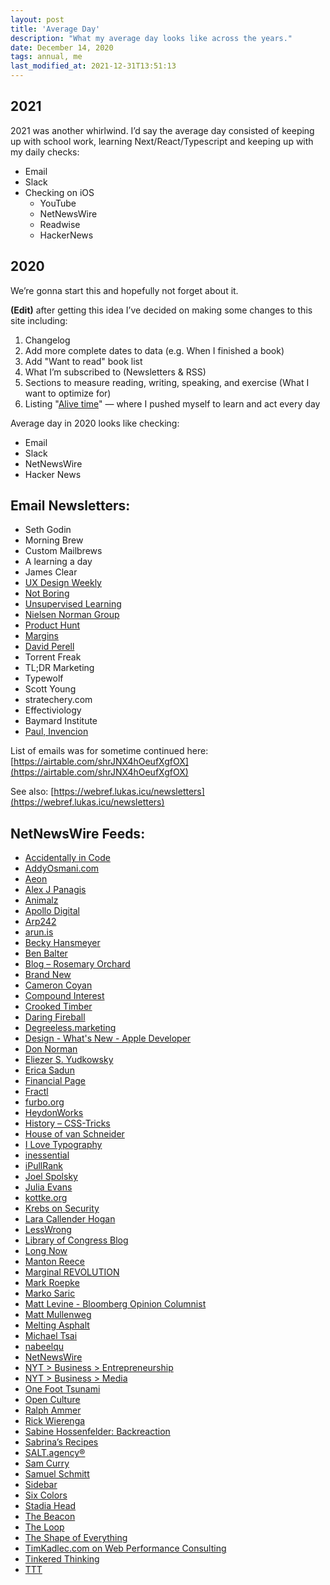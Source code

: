 ```yaml
---
layout: post
title: 'Average Day'
description: "What my average day looks like across the years."
date: December 14, 2020
tags: annual, me
last_modified_at: 2021-12-31T13:51:13
---
```


## 2021

2021 was another whirlwind. I’d say the average day consisted of keeping up with school work, learning Next/React/Typescript and keeping up with my daily checks:
- Email
- Slack
- Checking on iOS
    - YouTube
    - NetNewsWire
    - Readwise
    - HackerNews


## 2020
We’re gonna start this and hopefully not forget about it.

**(Edit)** after getting this idea I’ve decided on making some changes to this site including:
1. Changelog
2. Add more complete dates to data (e.g. When I finished a book)
3. Add "Want to read" book list
4. What I’m subscribed to (Newsletters & RSS)
5. Sections to measure reading, writing, speaking, and exercise (What I want to optimize for)
6. Listing "[Alive time](https://fs.blog/knowledge-project/robert-greene/)" — where I pushed myself to learn and act every day

Average day in 2020 looks like checking:
- Email
- Slack
- NetNewsWire
- Hacker News

## Email Newsletters:
- Seth Godin
- Morning Brew
- Custom Mailbrews
- A learning a day
- James Clear
- [UX Design Weekly](https://uxdesignweekly.com/)
- [Not Boring](https://notboring.substack.com/)
- [Unsupervised Learning](https://danielmiessler.com/)
- [Nielsen Norman Group](https://www.nngroup.com/)
- [Product Hunt](https://www.producthunt.com/)
- [Margins](https://themargins.substack.com/)
- [David Perell](https://www.perell.com/)
- Torrent Freak
- TL;DR Marketing
- Typewolf
- Scott Young
- stratechery.com
- Effectiviology
- Baymard Institute
- [Paul, Invencion](https://www.invencion.com/off-kilter)

List of emails was for sometime continued here: [https://airtable.com/shrJNX4hOeufXgfOX](https://airtable.com/shrJNX4hOeufXgfOX)

See also: [https://webref.lukas.icu/newsletters](https://webref.lukas.icu/newsletters)

## NetNewsWire Feeds:
- [Accidentally in Code](https://cate.blog/)
- [AddyOsmani.com](https://addyosmani.com/)
- [Aeon](https://aeon.co/)
- [Alex J Panagis](https://alexjpanagis.com/)
- [Animalz](https://www.animalz.co/)
- [Apollo Digital](https://apollodigital.io/)
- [Arp242](https://www.arp242.net/)
- [arun.is](https://www.arun.is/)
- [Becky Hansmeyer](https://beckyhansmeyer.com/)
- [Ben Balter](https://ben.balter.com/)
- [Blog – Rosemary Orchard](https://rosemaryorchard.com/)
- [Brand New](https://www.underconsideration.com/brandnew)
- [Cameron Coyan](https://cameroncoyan.com/)
- [Compound Interest](https://www.compoundchem.com/)
- [Crooked Timber](https://crookedtimber.org/)
- [Daring Fireball](https://daringfireball.net/)
- [Degreeless.marketing](https://degreeless.marketing/)
- [Design - What's New - Apple Developer](https://developer.apple.com/design/whats-new/)
- [Don Norman](https://jnd.org/)
- [Eliezer S. Yudkowsky](https://www.yudkowsky.net/)
- [Erica Sadun](https://ericasadun.com/)
- [Financial Page](https://www.bogleheads.org/blog)
- [Fractl](https://www.frac.tl/)
- [furbo.org](https://furbo.org/)
- [HeydonWorks](https://heydonworks.com/)
- [History – CSS-Tricks](https://css-tricks.com/)
- [House of van Schneider](https://vanschneider.com/)
- [I Love Typography](https://ilovetypography.com/)
- [inessential](https://inessential.com/)
- [iPullRank](https://ipullrank.com/)
- [Joel Spolsky](https://www.joelonsoftware.com/)
- [Julia Evans](https://jvns.ca/)
- [kottke.org](http://kottke.org/)
- [Krebs on Security](https://krebsonsecurity.com/)
- [Lara Callender Hogan](http://larahogan.github.io/)
- [LessWrong](https://www.lesswrong.com/)
- [Library of Congress Blog](https://blogs.loc.gov/loc)
- [Long Now](https://blog.longnow.org/)
- [Manton Reece](https://www.manton.org/)
- [Marginal REVOLUTION](http://marginalrevolution.com/)
- [Mark Roepke](http://www.markroepke.me/)
- [Marko Saric](https://markosaric.com/)
- [Matt Levine - Bloomberg Opinion Columnist](https://www.bloomberg.com/opinion/authors/ARbTQlRLRjE/matthew-s-levine)
- [Matt Mullenweg](https://ma.tt/)
- [Melting Asphalt](https://meltingasphalt.com/)
- [Michael Tsai](https://mjtsai.com/blog)
- [nabeelqu](https://nabeelqu.co/)
- [NetNewsWire](https://nnw.ranchero.com/)
- [NYT > Business > Entrepreneurship](https://www.nytimes.com/section/business/smallbusiness)
- [NYT > Business > Media](https://www.nytimes.com/section/business/media)
- [One Foot Tsunami](https://onefoottsunami.com/)
- [Open Culture](https://www.openculture.com/)
- [Ralph Ammer](https://ralphammer.com/)
- [Rick Wierenga](https://rickwierenga.com/)
- [Sabine Hossenfelder: Backreaction](http://backreaction.blogspot.com/)
- [Sabrina’s Recipes](https://sabrinasadr.com/)
- [SALT.agency®](https://salt.agency/)
- [Sam Curry](https://samcurry.net/)
- [Samuel Schmitt](https://samuelschmitt.com/)
- [Sidebar](https://sidebar.io/)
- [Six Colors](https://sixcolors.com/?feed=json)
- [Stadia Head](https://stadiahead.com/)
- [The Beacon](https://ohsbeacon.com/)
- [The Loop](https://www.loopinsight.com/)
- [The Shape of Everything](https://shapeof.com/)
- [TimKadlec.com on Web Performance Consulting](https://timkadlec.com/)
- [Tinkered Thinking](http://tinkeredthinking.com/)
- [TTT](https://trafficthinktank.com/)

